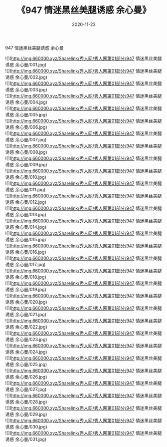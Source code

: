 ﻿---
layout: post
title:  《947 情迷黑丝美腿诱惑 余心曼》
date:   2020-11-23
img: http://img.660000.xyz/Sharelink/秀人网/秀人网第01部分/947 情迷黑丝美腿诱惑 余心曼/000.jpg
categories: [美女, 清纯, 唯美]
---

947 情迷黑丝美腿诱惑 余心曼

  ![](http://img.660000.xyz/Sharelink/秀人网/秀人网第01部分/947 情迷黑丝美腿诱惑 余心曼/001.jpg) <br> ![](http://img.660000.xyz/Sharelink/秀人网/秀人网第01部分/947 情迷黑丝美腿诱惑 余心曼/002.jpg) <br> ![](http://img.660000.xyz/Sharelink/秀人网/秀人网第01部分/947 情迷黑丝美腿诱惑 余心曼/003.jpg) <br> ![](http://img.660000.xyz/Sharelink/秀人网/秀人网第01部分/947 情迷黑丝美腿诱惑 余心曼/004.jpg) <br> ![](http://img.660000.xyz/Sharelink/秀人网/秀人网第01部分/947 情迷黑丝美腿诱惑 余心曼/005.jpg) <br> ![](http://img.660000.xyz/Sharelink/秀人网/秀人网第01部分/947 情迷黑丝美腿诱惑 余心曼/006.jpg) <br> ![](http://img.660000.xyz/Sharelink/秀人网/秀人网第01部分/947 情迷黑丝美腿诱惑 余心曼/007.jpg) <br> ![](http://img.660000.xyz/Sharelink/秀人网/秀人网第01部分/947 情迷黑丝美腿诱惑 余心曼/008.jpg) <br> ![](http://img.660000.xyz/Sharelink/秀人网/秀人网第01部分/947 情迷黑丝美腿诱惑 余心曼/009.jpg) <br> ![](http://img.660000.xyz/Sharelink/秀人网/秀人网第01部分/947 情迷黑丝美腿诱惑 余心曼/010.jpg) <br> ![](http://img.660000.xyz/Sharelink/秀人网/秀人网第01部分/947 情迷黑丝美腿诱惑 余心曼/011.jpg) <br> ![](http://img.660000.xyz/Sharelink/秀人网/秀人网第01部分/947 情迷黑丝美腿诱惑 余心曼/012.jpg) <br> ![](http://img.660000.xyz/Sharelink/秀人网/秀人网第01部分/947 情迷黑丝美腿诱惑 余心曼/013.jpg) <br> ![](http://img.660000.xyz/Sharelink/秀人网/秀人网第01部分/947 情迷黑丝美腿诱惑 余心曼/014.jpg) <br> ![](http://img.660000.xyz/Sharelink/秀人网/秀人网第01部分/947 情迷黑丝美腿诱惑 余心曼/015.jpg) <br> ![](http://img.660000.xyz/Sharelink/秀人网/秀人网第01部分/947 情迷黑丝美腿诱惑 余心曼/016.jpg) <br> ![](http://img.660000.xyz/Sharelink/秀人网/秀人网第01部分/947 情迷黑丝美腿诱惑 余心曼/017.jpg) <br> ![](http://img.660000.xyz/Sharelink/秀人网/秀人网第01部分/947 情迷黑丝美腿诱惑 余心曼/018.jpg) <br> ![](http://img.660000.xyz/Sharelink/秀人网/秀人网第01部分/947 情迷黑丝美腿诱惑 余心曼/019.jpg) <br> ![](http://img.660000.xyz/Sharelink/秀人网/秀人网第01部分/947 情迷黑丝美腿诱惑 余心曼/020.jpg) <br> ![](http://img.660000.xyz/Sharelink/秀人网/秀人网第01部分/947 情迷黑丝美腿诱惑 余心曼/021.jpg) <br> ![](http://img.660000.xyz/Sharelink/秀人网/秀人网第01部分/947 情迷黑丝美腿诱惑 余心曼/022.jpg) <br> ![](http://img.660000.xyz/Sharelink/秀人网/秀人网第01部分/947 情迷黑丝美腿诱惑 余心曼/023.jpg) <br> ![](http://img.660000.xyz/Sharelink/秀人网/秀人网第01部分/947 情迷黑丝美腿诱惑 余心曼/024.jpg) <br> ![](http://img.660000.xyz/Sharelink/秀人网/秀人网第01部分/947 情迷黑丝美腿诱惑 余心曼/025.jpg) <br> ![](http://img.660000.xyz/Sharelink/秀人网/秀人网第01部分/947 情迷黑丝美腿诱惑 余心曼/026.jpg) <br> ![](http://img.660000.xyz/Sharelink/秀人网/秀人网第01部分/947 情迷黑丝美腿诱惑 余心曼/027.jpg) <br> ![](http://img.660000.xyz/Sharelink/秀人网/秀人网第01部分/947 情迷黑丝美腿诱惑 余心曼/028.jpg) <br> ![](http://img.660000.xyz/Sharelink/秀人网/秀人网第01部分/947 情迷黑丝美腿诱惑 余心曼/029.jpg) <br> ![](http://img.660000.xyz/Sharelink/秀人网/秀人网第01部分/947 情迷黑丝美腿诱惑 余心曼/030.jpg) <br> ![](http://img.660000.xyz/Sharelink/秀人网/秀人网第01部分/947 情迷黑丝美腿诱惑 余心曼/031.jpg) <br>